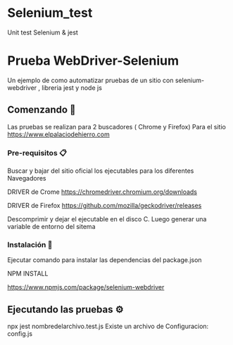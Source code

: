# Selenium_test
Unit test Selenium &amp; jest
# Prueba WebDriver-Selenium

Un ejemplo de como automatizar pruebas de un sitio con selenium-webdriver , libreria jest y node js

## Comenzando 🚀

Las pruebas se realizan para 2 buscadores ( Chrome y Firefox)
Para el sitio https://www.elpalaciodehierro.com


### Pre-requisitos 📋

Buscar y bajar del sitio oficial los ejecutables para los diferentes Navegadores

DRIVER de Crome
https://chromedriver.chromium.org/downloads

DRIVER de Firefox 
https://github.com/mozilla/geckodriver/releases

Descomprimir y dejar el ejecutable en el disco C. Luego generar una variable de entorno del sitema

### Instalación 🔧
Ejecutar comando para instalar las dependencias del package.json

NPM INSTALL

https://www.npmjs.com/package/selenium-webdriver


## Ejecutando las pruebas ⚙️

npx jest nombredelarchivo.test.js
Existe un archivo de Configuracion: config.js

